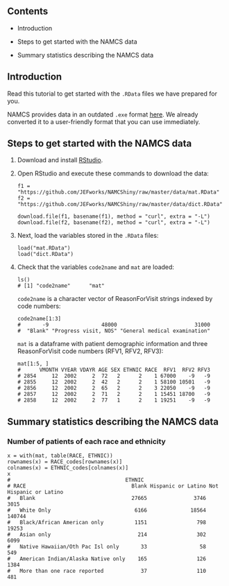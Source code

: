 ## Contents

-   Introduction

-   Steps to get started with the NAMCS data

-   Summary statistics describing the NAMCS data

## Introduction

Read this tutorial to get started with the `.RData` files we have prepared for
you.

NAMCS provides data in an outdated `.exe` format [here][1]. We already
converted it to a user-friendly format that you can use immediately.

[1]: ftp://ftp.cdc.gov/pub/Health_Statistics/NCHS/Datasets/NAMCS/

## Steps to get started with the NAMCS data

1.  Download and install [RStudio].

2.  Open RStudio and execute these commands to download the data:

    ```{r}
    f1 = "https://github.com/JEFworks/NAMCShiny/raw/master/data/mat.RData"
    f2 = "https://github.com/JEFworks/NAMCShiny/raw/master/data/dict.RData"
    
    download.file(f1, basename(f1), method = "curl", extra = "-L")
    download.file(f2, basename(f2), method = "curl", extra = "-L")
    ```

3.  Next, load the variables stored in the `.RData` files:

    ```{r}
    load("mat.RData")
    load("dict.RData")
    ```

4.  Check that the variables `code2name` and `mat` are loaded:

    ```{r}
    ls()
    # [1] "code2name"      "mat"
    ```

    `code2name` is a character vector of ReasonForVisit strings indexed by
    code numbers:

    ```{r}
    code2name[1:3]
    #       -9                 48000                         31000 
    #  "Blank" "Progress visit, NOS" "General medical examination" 
    ```

    `mat` is a dataframe with patient demographic information and three
    ReasonForVisit code numbers (RFV1, RFV2, RFV3):

    ```{r}
    mat[1:5, ]
    #      VMONTH VYEAR VDAYR AGE SEX ETHNIC RACE  RFV1  RFV2 RFV3
    # 2854     12  2002     2  72   2      2    1 67000    -9   -9
    # 2855     12  2002     2  42   2      2    1 58100 10501   -9
    # 2856     12  2002     2  65   2      2    3 22050    -9   -9
    # 2857     12  2002     2  71   2      2    1 15451 18700   -9
    # 2858     12  2002     2  77   1      2    1 19251    -9   -9
    ```

[RStudio]: http://www.rstudio.com/products/rstudio/download/

## Summary statistics describing the NAMCS data

### Number of patients of each race and ethnicity

```{r}
x = with(mat, table(RACE, ETHNIC))
rownames(x) = RACE_codes[rownames(x)]
colnames(x) = ETHNIC_codes[colnames(x)]
x
#                                     ETHNIC
# RACE                                  Blank Hispanic or Latino Not Hispanic or Latino
#   Blank                               27665               3746                   3015
#   White Only                           6166              18564                 140744
#   Black/African American only          1151                798                  19253
#   Asian only                            214                302                   6099
#   Native Hawaiian/Oth Pac Isl only       33                 58                    549
#   American Indian/Alaska Native only    165                126                   1384
#   More than one race reported            37                110                    481
```

